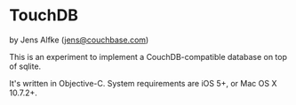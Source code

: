 # TouchDB #

by Jens Alfke (jens@couchbase.com)

This is an experiment to implement a CouchDB-compatible database on top of sqlite.

It's written in Objective-C.
System requirements are iOS 5+, or Mac OS X 10.7.2+.
